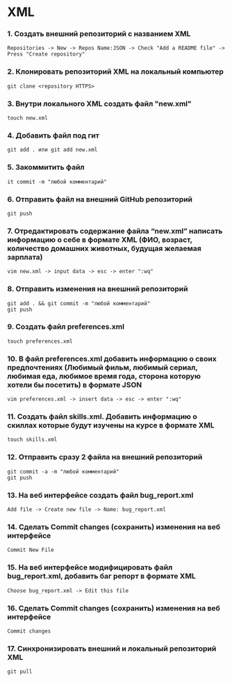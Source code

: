 # XML

###  1. Создать внешний репозиторий c названием XML

    Repositories -> New -> Repos Name:JSON -> Check "Add a README file" -> Press "Create repository"
   
###  2. Клонировать репозиторий XML на локальный компьютер

    git clone <repository HTTPS>
    
###  3. Внутри локального XML создать файл "new.xml"

    touch new.xml
    
### 4. Добавить файл под гит

    git add . или git add new.xml
    
### 5. Закоммитить файл

    it commit -m "любой комментарий"
    
### 6. Отправить файл на внешний GitHub репозиторий

    git push
    
### 7. Отредактировать содержание файла “new.xml” написать информацию о себе в формате XML (ФИО, возраст, количество домашних животных, будущая желаемая зарплата)

    vim new.xml -> input data -> esc -> enter ":wq"
    
### 8. Отправить изменения на внешний репозиторий

    git add . && git commit -m "любой комментарий"
    git push
    
### 9. Создать файл preferences.xml

    touch preferences.xml
    
### 10. В файл preferences.xml добавить информацию о своих предпочтениях (Любимый фильм, любимый сериал, любимая еда, любимое время года, сторона которую хотели бы посетить) в формате JSON

    vim preferences.xml -> insert data -> esc -> enter ":wq"
    
### 11. Создать файл skills.xml. Добавить информацию о скиллах которые будут изучены на курсе в формате XML

    touch skills.xml
    
### 12. Отправить сразу 2 файла на внешний репозиторий

    git commit -a -m "любой комментарий"  
    git push
    
### 13. На веб интерфейсе создать файл bug_report.xml

    Add file -> Create new file -> Name: bug_report.xml
    
### 14. Сделать Commit changes (сохранить) изменения на веб интерфейсе

    Commit New File
    
### 15. На веб интерфейсе модифицировать файл bug_report.xml, добавить баг репорт в формате XML

    Choose bug_report.xml -> Edit this file
    
### 16. Сделать Commit changes (сохранить) изменения на веб интерфейсе

    Commit changes
    
### 17. Синхронизировать внешний и локальный репозиторий XML

    git pull
   
